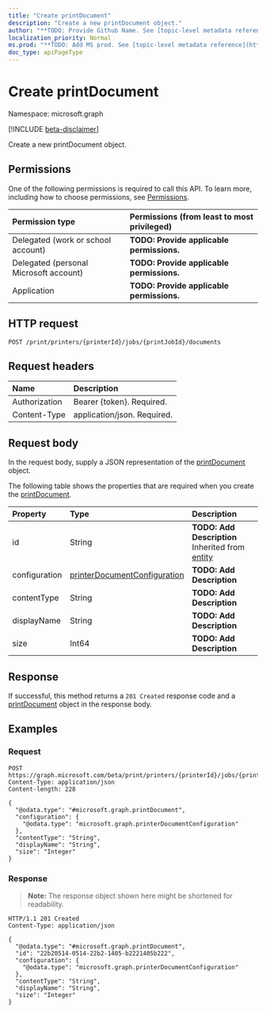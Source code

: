 ```yaml
---
title: "Create printDocument"
description: "Create a new printDocument object."
author: "**TODO: Provide Github Name. See [topic-level metadata reference](https://msgo.azurewebsites.net/add/document/guidelines/metadata.html#topic-level-metadata)**"
localization_priority: Normal
ms.prod: "**TODO: Add MS prod. See [topic-level metadata reference](https://msgo.azurewebsites.net/add/document/guidelines/metadata.html#topic-level-metadata)**"
doc_type: apiPageType
---
```


# Create printDocument
Namespace: microsoft.graph

[!INCLUDE [beta-disclaimer](../../includes/beta-disclaimer.md)]

Create a new printDocument object.

## Permissions
One of the following permissions is required to call this API. To learn more, including how to choose permissions, see [Permissions](/graph/permissions-reference).

|Permission type|Permissions (from least to most privileged)|
|:---|:---|
|Delegated (work or school account)|**TODO: Provide applicable permissions.**|
|Delegated (personal Microsoft account)|**TODO: Provide applicable permissions.**|
|Application|**TODO: Provide applicable permissions.**|

## HTTP request

<!-- {
  "blockType": "ignored"
}
-->
``` http
POST /print/printers/{printerId}/jobs/{printJobId}/documents
```

## Request headers
|Name|Description|
|:---|:---|
|Authorization|Bearer {token}. Required.|
|Content-Type|application/json. Required.|

## Request body
In the request body, supply a JSON representation of the [printDocument](../resources/printdocument.md) object.

The following table shows the properties that are required when you create the [printDocument](../resources/printdocument.md).

|Property|Type|Description|
|:---|:---|:---|
|id|String|**TODO: Add Description** Inherited from [entity](../resources/entity.md)|
|configuration|[printerDocumentConfiguration](../resources/printerdocumentconfiguration.md)|**TODO: Add Description**|
|contentType|String|**TODO: Add Description**|
|displayName|String|**TODO: Add Description**|
|size|Int64|**TODO: Add Description**|



## Response

If successful, this method returns a `201 Created` response code and a [printDocument](../resources/printdocument.md) object in the response body.

## Examples

### Request
<!-- {
  "blockType": "request",
  "name": "create_printdocument_from_"
}
-->
``` http
POST https://graph.microsoft.com/beta/print/printers/{printerId}/jobs/{printJobId}/documents
Content-Type: application/json
Content-length: 228

{
  "@odata.type": "#microsoft.graph.printDocument",
  "configuration": {
    "@odata.type": "microsoft.graph.printerDocumentConfiguration"
  },
  "contentType": "String",
  "displayName": "String",
  "size": "Integer"
}
```


### Response
>**Note:** The response object shown here might be shortened for readability.
<!-- {
  "blockType": "response",
  "truncated": true,
  "@odata.type": "microsoft.graph.printDocument"
}
-->
``` http
HTTP/1.1 201 Created
Content-Type: application/json

{
  "@odata.type": "#microsoft.graph.printDocument",
  "id": "22b20514-0514-22b2-1405-b2221405b222",
  "configuration": {
    "@odata.type": "microsoft.graph.printerDocumentConfiguration"
  },
  "contentType": "String",
  "displayName": "String",
  "size": "Integer"
}
```

